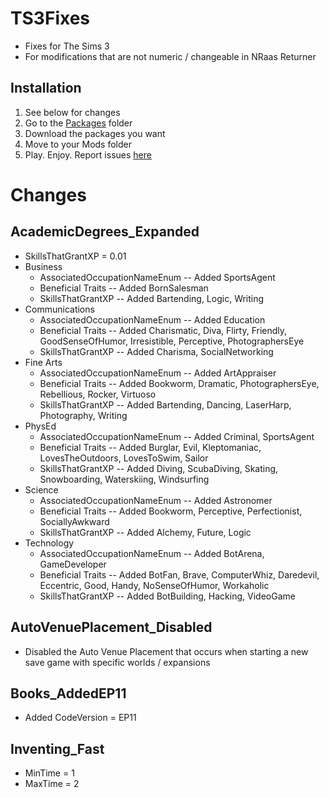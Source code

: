 # TS3Fixes

+ Fixes for The Sims 3
+ For modifications that are not numeric / changeable in NRaas Returner

## Installation

1. See below for changes
2. Go to the [Packages](https://github.com/VMPYRC/TS3Fixes/tree/main/Packages) folder
3. Download the packages you want
4. Move to your Mods folder
5. Play. Enjoy. Report issues [here](https://github.com/VMPYRC/TS3Fixes/issues)

# Changes

## AcademicDegrees_Expanded

+ SkillsThatGrantXP = 0.01
+ Business
  + AssociatedOccupationNameEnum -- Added SportsAgent
  + Beneficial Traits -- Added BornSalesman
  + SkillsThatGrantXP -- Added Bartending, Logic, Writing
+ Communications
  + AssociatedOccupationNameEnum -- Added Education
  + Beneficial Traits -- Added Charismatic, Diva, Flirty, Friendly, GoodSenseOfHumor, Irresistible, Perceptive, PhotographersEye
  + SkillsThatGrantXP -- Added Charisma, SocialNetworking
+ Fine Arts
  + AssociatedOccupationNameEnum -- Added ArtAppraiser
  + Beneficial Traits -- Added Bookworm, Dramatic, PhotographersEye, Rebellious, Rocker, Virtuoso
  + SkillsThatGrantXP -- Added Bartending, Dancing, LaserHarp, Photography, Writing
+ PhysEd
  + AssociatedOccupationNameEnum -- Added Criminal, SportsAgent
  + Beneficial Traits -- Added Burglar, Evil, Kleptomaniac, LovesTheOutdoors, LovesToSwim, Sailor
  + SkillsThatGrantXP -- Added Diving, ScubaDiving, Skating, Snowboarding, Waterskiing, Windsurfing
+ Science
  + AssociatedOccupationNameEnum -- Added Astronomer
  + Beneficial Traits -- Added Bookworm, Perceptive, Perfectionist, SociallyAwkward
  + SkillsThatGrantXP -- Added Alchemy, Future, Logic
+ Technology
  + AssociatedOccupationNameEnum -- Added BotArena, GameDeveloper
  + Beneficial Traits -- Added BotFan, Brave, ComputerWhiz, Daredevil, Eccentric, Good, Handy, NoSenseOfHumor, Workaholic
  + SkillsThatGrantXP -- Added BotBuilding, Hacking, VideoGame

## AutoVenuePlacement_Disabled

+ Disabled the Auto Venue Placement that occurs when starting a new save game with specific worlds / expansions

## Books_AddedEP11

+ Added CodeVersion = EP11

## Inventing_Fast

+ MinTime = 1
+ MaxTime = 2
